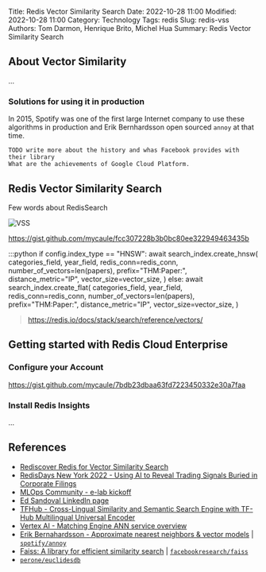 Title: Redis Vector Similarity Search
Date: 2022-10-28 11:00
Modified: 2022-10-28 11:00
Category: Technology
Tags: redis
Slug: redis-vss
Authors: Tom Darmon, Henrique Brito, Michel Hua
Summary: Redis Vector Similarity Search

## About Vector Similarity

...

### Solutions for using it in production

In 2015, Spotify was one of the first large Internet company to use these algorithms in production and Erik Bernhardsson open sourced `annoy` at that time.

```
TODO write more about the history and whas Facebook provides with their library
What are the achievements of Google Cloud Platform.
```

## Redis Vector Similarity Search

Few words about RedisSearch

![VSS](https://redis.com/wp-content/uploads/2022/05/rediscover-redis-for-vector-similarity-search-similarity-searches-1024x580.png?&auto=webp&quality=85,75&width=1200)

https://gist.github.com/mycaule/fcc307228b3b0bc80ee322949463435b

:::python
    if config.index_type == "HNSW":
        await search_index.create_hnsw(
            categories_field,
            year_field,
            redis_conn=redis_conn,
            number_of_vectors=len(papers),
            prefix="THM:Paper:",
            distance_metric="IP",
            vector_size=vector_size,
        )
    else:
        await search_index.create_flat(
            categories_field,
            year_field,
            redis_conn=redis_conn,
            number_of_vectors=len(papers),
            prefix="THM:Paper:",
            distance_metric="IP",
            vector_size=vector_size,
        )

> https://redis.io/docs/stack/search/reference/vectors/

## Getting started with Redis Cloud Enterprise

### Configure your Account

https://gist.github.com/mycaule/7bdb23dbaa63fd7223450332e30a7faa

### Install Redis Insights

...

## References

- [Rediscover Redis for Vector Similarity Search](https://redis.com/blog/rediscover-redis-for-vector-similarity-search/)
- [RedisDays New York 2022 - Using AI to Reveal Trading Signals Buried in Corporate Filings](https://www.youtube.com/watch?v=_Lrbesg4DhY)
- [MLOps Community - e-lab kickoff](www.youtube.com/watch?v=uS9ZGi8RyPM)
- [Ed Sandoval LinkedIn page](https://www.linkedin.com/in/edsandovaluk/)
- [TFHub - Cross-Lingual Similarity and Semantic Search Engine with TF-Hub Multilingual Universal Encoder](https://colab.research.google.com/github/tensorflow/hub/blob/master/examples/colab/cross_lingual_similarity_with_tf_hub_multilingual_universal_encoder.ipynb)
- [Vertex AI - Matching Engine ANN service overview](https://cloud.google.com/vertex-ai/docs/matching-engine/ann-service-overview)
- [Erik Bernahardsson - Approximate nearest neighbors & vector models](https://www.slideshare.net/erikbern/approximate-nearest-neighbor-methods-and-vector-models-nyc-ml-meetup) | [`spotify/annoy`](https://github.com/spotify/annoy)
- [Faiss: A library for efficient similarity search](https://engineering.fb.com/data-infrastructure/faiss-a-library-for-efficient-similarity-search/) | [`facebookresearch/faiss`](https://github.com/facebookresearch/faiss)
- [`perone/euclidesdb`](https://github.com/perone/euclidesdb)
